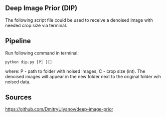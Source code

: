 ## Deep Image Prior (DIP)
The following script file could be used to receive a denoised image with needed crop size via terminal.

## Pipeline
Run following command in terminal:

```python dip.py [P] [C]```

where: P - path to folder with noised images, C - crop size (int).
The denoised images will appear in the new folder next to the original folder wih noised data.

## Sources
https://github.com/DmitryUlyanov/deep-image-prior




